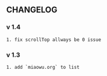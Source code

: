 ## CHANGELOG

### v 1.4
    1. fix scrollTop allways be 0 issue
### v 1.3
    1. add `miaowu.org` to list